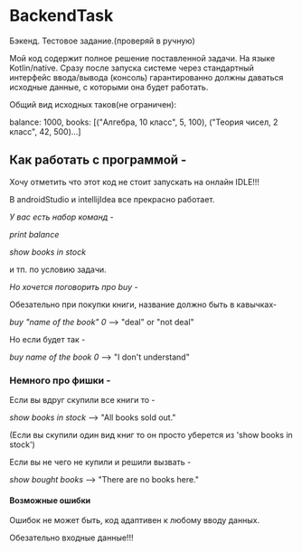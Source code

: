 # BackendTask
Бэкенд. Тестовое задание.(проверяй в ручную)

Мой код содержит полное решение поставленной задачи. На языке Kotlin/native. 
Сразу после запуска системе через стандартный интерфейс ввода/вывода (консоль) гарантированно должны даваться исходные данные, с которыми она будет работать. 

Общий вид исходных таков(не ограничен):

balance: 1000, books: [("Алгебра, 10 класс", 5, 100), ("Теория чисел, 2 класс", 42, 500)...]

## Как работать с программой - 
Хочу отметить что этот код не стоит запускать на онлайн IDLE!!!

В androidStudio и intellijIdea все прекрасно работает.

*У вас есть набор команд* - 

_print balance_

_show books in stock_

и тп. по условию задачи.

*Но хочется поговорить про buy* - 

Обезательно при покупки книги, название должно быть в кавычках-

_buy "name of the book" 0_   -->   "deal" or "not deal"

Но если будет так - 

_buy name of the book 0_   -->   "I don't understand"

### Немного про фишки - 
Если вы вдруг скупили все книги то - 

_show books in stock_  -->  "All books sold out."

(Если вы скупили один вид книг то он просто уберется из 'show books in stock')

Если вы не чего не купили и решили вызвать - 

_show bought books_  -->  "There are no books here."


#### Возможные ошибки
Ошибок не может быть, код адаптивен к любому вводу данных.

Обезательно входные данные!!!



 
